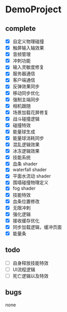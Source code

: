 ﻿# DemoProject

## complete
- [x] 自定义物理碰撞
- [x] 触屏输入轴效果
- [x] 音频管理
- [x] 冲刺功能
- [x] 输入灵敏度修复
- [x] 服务器通信
- [x] 客户端通信
- [x] 反弹效果同步
- [x] 移动同步优化 
- [x] 强制主端同步
- [x] 相机跟随
- [x] 场景加载花屏修复
- [x] 战斗碰撞逻辑
- [x] 碰撞特效
- [x] 能量球生成
- [x] 能量球消耗同步
- [x] 混乱逻辑效果
- [x] 冰冻逻辑效果
- [x] 技能系统
- [x] 血条 shader   
- [x] waterfall shader
- [x] 平面水流动 shader
- [x] 围墙碰撞物理定义
- [x] fog shader
- [x] 技能特效
- [x] 血条位置修改
- [x] 无限冲刺
- [x] 强化逻辑
- [x] 接收缓存优化
- [x] 同步加载逻辑，缓冲页面
- [X] 能量条
## todo
- [ ] 自身释放技能特效
- [ ] UI流程逻辑
- [ ] 死亡逻辑以及特效

## bugs
none